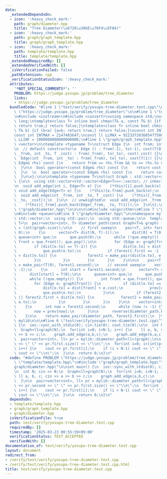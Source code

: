 ```yaml
---
data:
  _extendedDependsOn:
  - icon: ':heavy_check_mark:'
    path: graph/diameter.hpp
    title: "Tree Diameter(\u6728\u306E\u76F4\u5F84)"
  - icon: ':heavy_check_mark:'
    path: graph/graph_template.hpp
    title: graph/graph_template.hpp
  - icon: ':heavy_check_mark:'
    path: template/template.hpp
    title: template/template.hpp
  _extendedRequiredBy: []
  _extendedVerifiedWith: []
  _isVerificationFailed: false
  _pathExtension: cpp
  _verificationStatusIcon: ':heavy_check_mark:'
  attributes:
    '*NOT_SPECIAL_COMMENTS*': ''
    PROBLEM: https://judge.yosupo.jp/problem/tree_diameter
    links:
    - https://judge.yosupo.jp/problem/tree_diameter
  bundledCode: "#line 1 \"test/verify/yosupo-tree-diameter.test.cpp\"\n#define PROBLEM\
    \ \"https://judge.yosupo.jp/problem/tree_diameter\"\n\n#line 1 \"template/template.hpp\"\
    \n#include <iostream>\n#include <cassert>\nusing namespace std;\nusing ll = long\
    \ long;\ntemplate<class T> inline bool chmax(T& a, const T& b) {if (a<b) {a=b;\
    \ return true;} return false;}\ntemplate<class T> inline bool chmin(T& a, const\
    \ T& b) {if (b<a) {a=b; return true;} return false;}\nconst int INTINF = 1000001000;\n\
    const int INTMAX = 2147483647;\nconst ll LLMAX = 9223372036854775807;\nconst ll\
    \ LLINF = 1000000000000000000;\n#line 1 \"graph/graph_template.hpp\"\n\n\n\n#include\
    \ <vector>\n\ntemplate <typename T>\nstruct Edge {\n  int from; int to;\n  T cost;\n\
    \n  // default constructor\n  Edge () : from(-1), to(-1), cost(T(0)) {}\n\n  Edge(int\
    \ _from, int _to, T _cost) : from(_from), to(_to), cost(_cost) {}\n\n  // unweighted\n\
    \  Edge(int _from, int _to) : from(_from), to(_to), cost(T(1)) {}\n\n  bool operator==(const\
    \ Edge& rhs) const {\n    return from == rhs.from && to == rhs.to && cost == rhs.cost;\n\
    \  }\n\n  bool operator<(const Edge& rhs) const {\n    return cost < rhs.cost;\n\
    \  }\n  \n  bool operator>(const Edge& rhs) const {\n    return cost > rhs.cost;\n\
    \  }\n\n};\n\n\ntemplate <typename T>\nstruct Graph : std::vector<std::vector<Edge<T>>>\
    \ {\n\n  using std::vector<std::vector<Edge<T>>>::vector; // inherit constructors\n\
    \n  void add_edge(int i, Edge<T> e) {\n    (*this)[i].push_back(e);\n  }\n\n \
    \ void add_edge(Edge<T> e) {\n    (*this)[e.from].push_back(e);\n  }\n\n  // weighted\n\
    \  void add_edge(int _from, int _to, T _cost) {\n    (*this)[_from].push_back(Edge(_from,\
    \ _to, _cost));\n  }\n\n  // unweighted\n  void add_edge(int _from, int _to) {\n\
    \    (*this)[_from].push_back(Edge(_from, _to, T(1)));\n  }\n\n};\n\n\n#line 1\
    \ \"graph/diameter.hpp\"\n\n\n\n\n#include <algorithm>\n#line 7 \"graph/diameter.hpp\"\
    \n#include <queue>\n#line 9 \"graph/diameter.hpp\"\n\nnamespace mylib {\n\n  using\
    \ std::vector;\n  using std::pair;\n  using std::queue;\n\n  template <typename\
    \ T>\n  pair<vector<int>, T> diameter_path(const Graph<T>& graph) {\n    int N\
    \ = (int)graph.size();\n\n    // first sweep\n    pair<T, int> farest1 = make_pair(T(0),\
    \ 0);\n    {\n      vector<T> dist(N, T(-1));\n      dist[0] = T(0);\n\n     \
    \ queue<int> que;\n      que.push(0);\n      while (!que.empty()) {\n        int\
    \ front = que.front(); que.pop();\n\n        for (Edge e: graph[front]) {\n  \
    \        if (dist[e.to] == T(-1)) {\n            dist[e.to] = dist[front] + e.cost;\n\
    \            que.push(e.to);\n            if (farest1.first == -1 || farest1.first\
    \ < dist[e.to]) {\n              farest1 = make_pair(dist[e.to], e.to);\n    \
    \        }\n          }\n        }\n      }\n    }\n\n\n    pair<T, int> farest2\
    \ = make_pair(T(0), farest1.second);\n    // second sweep\n    vector<int> prev(N,\
    \ -1);\n    {\n      int start = farest1.second;\n      vector<T> dist(N, T(-1));\n\
    \      dist[start] = T(0);\n\n      queue<int> que;\n      que.push(start);\n\n\
    \      while (!que.empty()) {\n        int front = que.front(); que.pop();\n\n\
    \        for (Edge e: graph[front]) {\n          if (dist[e.to] == T(-1)) {\n\
    \            dist[e.to] = dist[front] + e.cost;\n            prev[e.to] = front;\n\
    \            que.push(e.to);\n          }\n\n          if (farest2.second == -1\
    \ || farest2.first < dist[e.to]) {\n            farest2 = make_pair(dist[e.to],\
    \ e.to);\n          }\n        }\n      }\n    }\n\n    vector<int> diameter_path;\n\
    \    {\n      int now = farest2.second;\n      while (now != -1) {\n        diameter_path.push_back(now);\n\
    \        now = prev[now];\n      }\n\n      reverse(diameter_path.begin(), diameter_path.end());\n\
    \    }\n\n    return make_pair(diameter_path, farest2.first);\n  }\n\n} // namespace\
    \ mylib\n\n\n#line 6 \"test/verify/yosupo-tree-diameter.test.cpp\"\n\nint main()\
    \ {\n  ios::sync_with_stdio(0); cin.tie(0); cout.tie(0);\n\n  int N; cin >> N;\n\
    \  Graph<ll>graph(N);\n  for(int i=0; i<N-1; i++) {\n    ll a, b, c; cin >> a\
    \ >> b >> c;\n    graph.add_edge(a,b,c);\n    graph.add_edge(b,a,c);\n  }\n\n\
    \  pair<vector<int>, ll> pr = mylib::diameter_path<ll>(graph);\n\n  cout << pr.second\
    \ << \" \" << pr.first.size() << \"\\n\";\n  for(int i=0; i<(int)pr.first.size();\
    \ i++) {\n    cout << pr.first[i];\n    if (i < N-1) cout << \" \";\n    else\
    \ cout << \"\\n\";\n  }\n\n  return 0;\n}\n"
  code: "#define PROBLEM \"https://judge.yosupo.jp/problem/tree_diameter\"\n\n#include\
    \ \"template/template.hpp\"\n#include \"graph/graph_template.hpp\"\n#include \"\
    graph/diameter.hpp\"\n\nint main() {\n  ios::sync_with_stdio(0); cin.tie(0); cout.tie(0);\n\
    \n  int N; cin >> N;\n  Graph<ll>graph(N);\n  for(int i=0; i<N-1; i++) {\n   \
    \ ll a, b, c; cin >> a >> b >> c;\n    graph.add_edge(a,b,c);\n    graph.add_edge(b,a,c);\n\
    \  }\n\n  pair<vector<int>, ll> pr = mylib::diameter_path<ll>(graph);\n\n  cout\
    \ << pr.second << \" \" << pr.first.size() << \"\\n\";\n  for(int i=0; i<(int)pr.first.size();\
    \ i++) {\n    cout << pr.first[i];\n    if (i < N-1) cout << \" \";\n    else\
    \ cout << \"\\n\";\n  }\n\n  return 0;\n}\n"
  dependsOn:
  - template/template.hpp
  - graph/graph_template.hpp
  - graph/diameter.hpp
  isVerificationFile: true
  path: test/verify/yosupo-tree-diameter.test.cpp
  requiredBy: []
  timestamp: '2025-03-23 00:55:59+09:00'
  verificationStatus: TEST_ACCEPTED
  verifiedWith: []
documentation_of: test/verify/yosupo-tree-diameter.test.cpp
layout: document
redirect_from:
- /verify/test/verify/yosupo-tree-diameter.test.cpp
- /verify/test/verify/yosupo-tree-diameter.test.cpp.html
title: test/verify/yosupo-tree-diameter.test.cpp
---
```

